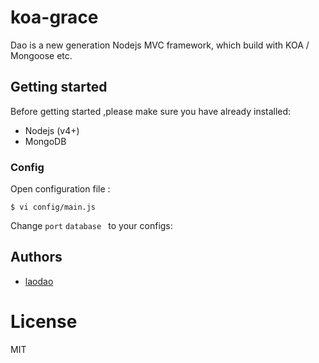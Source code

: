 # koa-grace

Dao is a new generation Nodejs  MVC framework, which build with KOA / Mongoose etc.

## Getting started

Before getting started ,please make sure you have already installed:
* Nodejs (v4+)
* MongoDB


### Config 

Open configuration file :

	$ vi config/main.js

Change `port`   `database ` to your configs:
	

## Authors

  - [laodao](https://github.com/caomulaodao)

# License

  MIT



